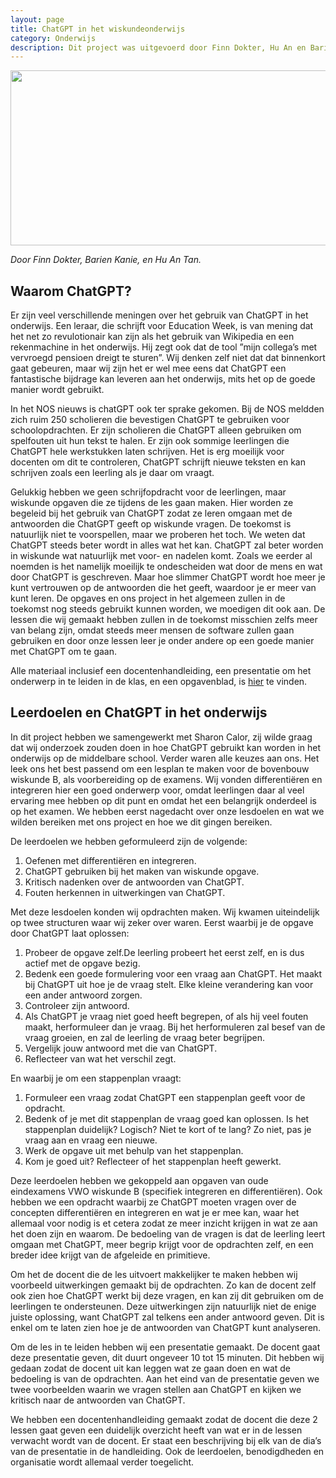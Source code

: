 ```yaml
---
layout: page
title: ChatGPT in het wiskundeonderwijs
category: Onderwijs
description: Dit project was uitgevoerd door Finn Dokter, Hu An en Barien Kanie onder de begeleiding van Sharon Calor van de universitaire lerarenopleiding. In dit project hebben de studenten een lesplan gemaakt voor de bovenbouw wiskunde B, als voorbereiding op de examens. Wij vonden differentiëren en integreren hier een goed onderwerp voor, omdat leerlingen daar al veel ervaring mee hebben op dit punt en omdat het een belangrijk onderdeel is op het examen.
---
```


<html>
<p align="center">
  <img src="/Onderwijs-Communicatie/Images/ChatGPT.png" width="640" height="280">
</p>

<p><i>Door Finn Dokter, Barien Kanie, en Hu An Tan.</i></p>
<h2> Waarom ChatGPT?</h2>

<p>Er zijn veel verschillende meningen over het gebruik van ChatGPT in het onderwijs. Een leraar, die schrijft voor Education Week, is van mening dat het net zo revulotionair kan zijn als het gebruik van Wikipedia en een rekenmachine in het onderwijs. Hij zegt ook dat de tool ”mijn collega’s met vervroegd pensioen dreigt te sturen”. Wij denken zelf niet dat dat binnenkort gaat gebeuren, maar wij zijn het er wel mee eens dat ChatGPT een fantastische bijdrage kan leveren aan het onderwijs, mits het op de goede manier wordt gebruikt. </p>

<p>In het NOS nieuws is chatGPT ook ter sprake gekomen. Bij de NOS meldden zich ruim 250 scholieren die bevestigen ChatGPT te gebruiken voor schoolopdrachten. Er zijn scholieren die ChatGPT alleen gebruiken om spelfouten uit hun tekst te halen. Er zijn ook sommige leerlingen die ChatGPT hele werkstukken laten schrijven. Het is erg moeilijk voor docenten om dit te controleren, ChatGPT schrijft nieuwe teksten en kan schrijven zoals een leerling als je daar om vraagt.</p>

<p>Gelukkig hebben we geen schrijfopdracht voor de leerlingen, maar wiskunde opgaven die ze tijdens de les gaan maken. Hier worden ze begeleid bij het gebruik van ChatGPT zodat ze leren omgaan met de antwoorden die ChatGPT geeft op wiskunde vragen. De toekomst is natuurlijk niet te voorspellen, maar we proberen het toch. We weten dat ChatGPT steeds beter wordt in alles wat het kan. ChatGPT zal beter worden in wiskunde wat natuurlijk met voor- en nadelen komt. Zoals we eerder al noemden is het namelijk moeilijk te ondescheiden wat door de mens en wat door ChatGPT is geschreven. Maar hoe slimmer ChatGPT wordt hoe meer je kunt vertrouwen op de antwoorden die het geeft, waardoor je er meer van kunt leren. De opgaves en ons project in het algemeen zullen in de toekomst nog steeds gebruikt kunnen worden, we moedigen dit ook aan. De lessen die wij gemaakt hebben zullen in de toekomst misschien zelfs meer van belang zijn, omdat steeds meer mensen de software zullen gaan gebruiken en door onze lessen leer je onder andere op een goede manier met ChatGPT om te gaan.</p>

<div class="boxje"> Alle materiaal inclusief een docentenhandleiding, een presentatie om het onderwerp in te leiden in de klas, en een opgavenblad, is <a href = "/Onderwijs-Communicatie/Projecten/ChatGPT/Materiaal.zip">hier</a> te vinden.</div>

<h2> Leerdoelen en ChatGPT in het onderwijs</h2>
<p>In dit project hebben we samengewerkt met Sharon Calor, zij wilde graag dat wij onderzoek zouden doen in hoe ChatGPT gebruikt kan worden in het onderwijs op de middelbare school. Verder waren alle keuzes aan ons. Het leek ons het best passend om een lesplan te maken voor de bovenbouw wiskunde B, als voorbereiding op de examens. Wij vonden differentiëren en integreren hier een goed onderwerp voor, omdat leerlingen daar al veel ervaring mee hebben op dit punt en omdat het een belangrijk onderdeel is op het examen. We hebben eerst nagedacht over onze lesdoelen en wat we wilden bereiken met ons project en hoe we dit gingen bereiken. </p>

<p>De leerdoelen we hebben geformuleerd zijn de volgende:</p>
<ol>
<li>Oefenen met differentiëren en integreren.</li>
<li>ChatGPT gebruiken bij het maken van wiskunde opgave.</li>
<li>Kritisch nadenken over de antwoorden van ChatGPT.</li>
<li>Fouten herkennen in uitwerkingen van ChatGPT.</li>
</ol>

<p>Met deze lesdoelen konden wij opdrachten maken. Wij kwamen uiteindelijk op twee structuren waar wij zeker over waren. Eerst waarbij je de opgave door ChatGPT laat oplossen:</p>
<ol><li>Probeer de opgave zelf.De leerling probeert het eerst zelf, en is dus actief met de opgave
bezig.</li>
<li>Bedenk een goede formulering voor een vraag aan ChatGPT. Het maakt bij ChatGPT uit hoe je de vraag stelt. Elke kleine verandering kan voor een ander antwoord zorgen.</li>
<li>Controleer zijn antwoord.</li>
<li>Als ChatGPT je vraag niet goed heeft begrepen, of als hij veel fouten maakt, herformuleer dan je vraag. Bij het herformuleren zal besef van de vraag groeien, en zal de leerling de vraag beter begrijpen.</li>
<li>Vergelijk jouw antwoord met die van ChatGPT.</li>
<li>Reflecteer van wat het verschil zegt.</li></ol>

<p>En waarbij je om een stappenplan vraagt:</p>
<ol><li> Formuleer een vraag zodat ChatGPT een stappenplan geeft voor de
opdracht.</li>
<li>Bedenk of je met dit stappenplan de vraag goed kan oplossen. Is het stappenplan duidelijk? Logisch? Niet te kort of te lang? Zo niet, pas je vraag aan en vraag een nieuwe.</li>
<li>Werk de opgave uit met behulp van het stappenplan.</li>
<li>Kom je goed uit? Reflecteer of het stappenplan heeft gewerkt.</li></ol>

<p>Deze leerdoelen hebben we gekoppeld aan opgaven van oude eindexamens VWO wiskunde B (specifiek integreren en differentiëren). Ook hebben we een opdracht waarbij ze ChatGPT moeten vragen over de concepten differentiëren en integreren en wat je er mee kan, waar het allemaal voor nodig is et cetera zodat ze meer inzicht krijgen in wat ze aan het doen zijn en
waarom. De bedoeling van de vragen is dat de leerling leert omgaan met ChatGPT, meer begrip krijgt voor de opdrachten zelf, en een breder idee krijgt van de afgeleide en primitieve.</p>

<p>Om het de docent die de les uitvoert makkelijker te maken hebben wij voorbeeld uitwerkingen gemaakt bij de opdrachten. Zo kan de docent zelf ook zien hoe ChatGPT werkt bij deze vragen, en kan zij dit gebruiken om de leerlingen te ondersteunen. Deze uitwerkingen zijn natuurlijk niet de enige juiste oplossing, want ChatGPT zal telkens een ander antwoord geven. Dit is enkel om te laten zien hoe je de antwoorden van ChatGPT kunt analyseren.</p>

<p>Om de les in te leiden hebben wij een presentatie gemaakt. De docent gaat deze presentatie geven, dit duurt ongeveer 10 tot 15 minuten. Dit hebben wij gedaan zodat de docent uit kan leggen wat ze gaan doen en wat de bedoeling is van de opdrachten. Aan het eind van de presentatie geven we twee voorbeelden waarin we vragen stellen aan ChatGPT en kijken we kritisch naar de antwoorden van ChatGPT.</p>

<p>We hebben een docentenhandleiding gemaakt zodat de docent die deze 2 lessen gaat geven een duidelijk overzicht heeft van wat er in de lessen verwacht wordt van de docent. Er staat een beschrijving bij elk van de dia’s van de presentatie in
de handleiding. Ook de leerdoelen, benodigdheden en organisatie wordt allemaal verder toegelicht.</p>

</html>
